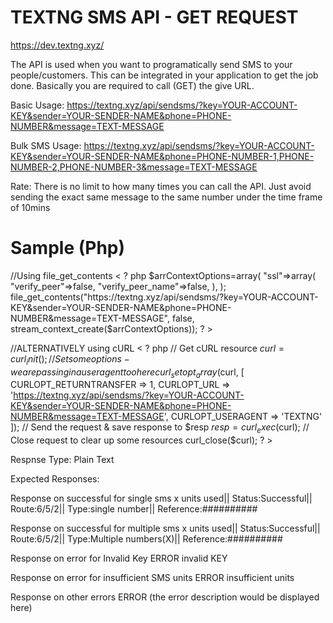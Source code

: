 # TEXTNG SMS API - GET REQUEST

https://dev.textng.xyz/

The API is used when you want to programatically send SMS to your people/customers. This can be integrated in your application to get the job done. Basically you are required to call (GET) the give URL.

Basic Usage:
https://textng.xyz/api/sendsms/?key=YOUR-ACCOUNT-KEY&sender=YOUR-SENDER-NAME&phone=PHONE-NUMBER&message=TEXT-MESSAGE

Bulk SMS Usage:
https://textng.xyz/api/sendsms/?key=YOUR-ACCOUNT-KEY&sender=YOUR-SENDER-NAME&phone=PHONE-NUMBER-1,PHONE-NUMBER-2,PHONE-NUMBER-3&message=TEXT-MESSAGE

Rate: 
There is no limit to how many times you can call the API. Just avoid sending the exact same message to the same number under the time frame of 10mins


# Sample (Php)

//Using file_get_contents
  < ? php
  $arrContextOptions=array(
        "ssl"=>array(
            "verify_peer"=>false,
            "verify_peer_name"=>false,
        ),
    );
  file_get_contents("https://textng.xyz/api/sendsms/?key=YOUR-ACCOUNT-KEY&sender=YOUR-SENDER-NAME&phone=PHONE-NUMBER&message=TEXT-MESSAGE", false, stream_context_create($arrContextOptions));
  ? >
  
  
  //ALTERNATIVELY using cURL
  < ? php
    // Get cURL resource
    $curl = curl_init();
    // Set some options - we are passing in a useragent too here
    curl_setopt_array($curl, [
        CURLOPT_RETURNTRANSFER => 1,
        CURLOPT_URL => 'https://textng.xyz/api/sendsms/?key=YOUR-ACCOUNT-KEY&sender=YOUR-SENDER-NAME&phone=PHONE-NUMBER&message=TEXT-MESSAGE',
        CURLOPT_USERAGENT => 'TEXTNG'
    ]);
    // Send the request & save response to $resp
    $resp = curl_exec($curl);
    // Close request to clear up some resources
    curl_close($curl);
  ? >


Respnse Type: Plain Text


Expected Responses:

Response on successful for single sms
x units used|| Status:Successful|| Route:6/5/2|| Type:single number|| Reference:##########

Response on successful for multiple sms
x units used|| Status:Successful|| Route:6/5/2|| Type:Multiple numbers(X)|| Reference:##########

Response on error for Invalid Key
ERROR invalid KEY

Response on error for insufficient SMS units
ERROR insufficient units

Response on other errors
ERROR (the error description would be displayed here)
